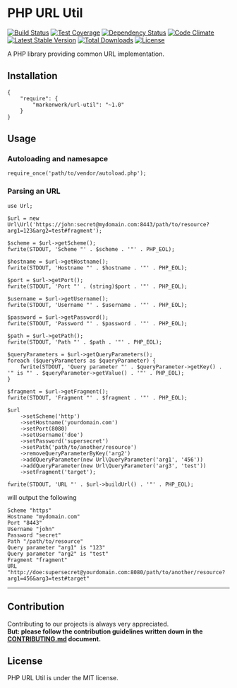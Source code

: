 # PHP URL Util

[![Build Status](https://travis-ci.org/markenwerk/php-url-util.svg?branch=master)](https://travis-ci.org/markenwerk/php-url-util)
[![Test Coverage](https://codeclimate.com/github/markenwerk/php-url-util/badges/coverage.svg)](https://codeclimate.com/github/markenwerk/php-url-util/coverage)
[![Dependency Status](https://www.versioneye.com/user/projects/57272fdaa0ca35005083f1e6/badge.svg)](https://www.versioneye.com/user/projects/57272fdaa0ca35005083f1e6)
[![Code Climate](https://codeclimate.com/github/markenwerk/php-url-util/badges/gpa.svg)](https://codeclimate.com/github/markenwerk/php-url-util)
[![Latest Stable Version](https://poser.pugx.org/markenwerk/url-util/v/stable)](https://packagist.org/packages/markenwerk/url-util)
[![Total Downloads](https://poser.pugx.org/markenwerk/url-util/downloads)](https://packagist.org/packages/markenwerk/url-util)
[![License](https://poser.pugx.org/markenwerk/url-util/license)](https://packagist.org/packages/markenwerk/url-util)

A PHP library providing common URL implementation.

## Installation

```{json}
{
   	"require": {
        "markenwerk/url-util": "~1.0"
    }
}
```

## Usage

### Autoloading and namesapce

```{php}  
require_once('path/to/vendor/autoload.php');
```

### Parsing an URL

```{php}
use Url;

$url = new Url\Url('https://john:secret@mydomain.com:8443/path/to/resource?arg1=123&arg2=test#fragment');

$scheme = $url->getScheme();
fwrite(STDOUT, 'Scheme "' . $scheme . '"' . PHP_EOL);

$hostname = $url->getHostname();
fwrite(STDOUT, 'Hostname "' . $hostname . '"' . PHP_EOL);

$port = $url->getPort();
fwrite(STDOUT, 'Port "' . (string)$port . '"' . PHP_EOL);

$username = $url->getUsername();
fwrite(STDOUT, 'Username "' . $username . '"' . PHP_EOL);

$password = $url->getPassword();
fwrite(STDOUT, 'Password "' . $password . '"' . PHP_EOL);

$path = $url->getPath();
fwrite(STDOUT, 'Path "' . $path . '"' . PHP_EOL);

$queryParameters = $url->getQueryParameters();
foreach ($queryParameters as $queryParameter) {
	fwrite(STDOUT, 'Query parameter "' . $queryParameter->getKey() . '" is "' . $queryParameter->getValue() . '"' . PHP_EOL);
}

$fragment = $url->getFragment();
fwrite(STDOUT, 'Fragment "' . $fragment . '"' . PHP_EOL);

$url
	->setScheme('http')
	->setHostname('yourdomain.com')
	->setPort(8080)
	->setUsername('doe')
	->setPassword('supersecret')
	->setPath('path/to/another/resource')
	->removeQueryParameterByKey('arg2')
	->addQueryParameter(new Url\QueryParameter('arg1', '456'))
	->addQueryParameter(new Url\QueryParameter('arg3', 'test'))
	->setFragment('target');

fwrite(STDOUT, 'URL "' . $url->buildUrl() . '"' . PHP_EOL);
```

will output the following

```{http}
Scheme "https"
Hostname "mydomain.com"
Port "8443"
Username "john"
Password "secret"
Path "/path/to/resource"
Query parameter "arg1" is "123"
Query parameter "arg2" is "test"
Fragment "fragment"
URL "http://doe:supersecret@yourdomain.com:8080/path/to/another/resource?arg1=456&arg3=test#target"
```

---

## Contribution

Contributing to our projects is always very appreciated.  
**But: please follow the contribution guidelines written down in the [CONTRIBUTING.md](https://github.com/markenwerk/php-url-util/blob/master/CONTRIBUTING.md) document.**

## License

PHP URL Util is under the MIT license.
